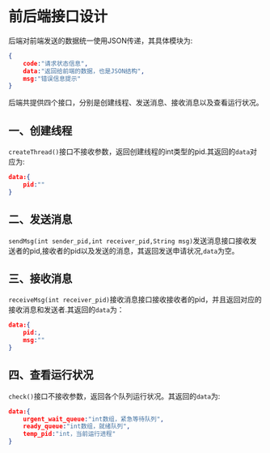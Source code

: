 #  前后端接口设计

后端对前端发送的数据统一使用JSON传递，其具体模块为:

```json
{
	code:"请求状态信息",
	data:"返回给前端的数据，也是JSON结构",
	msg:"错误信息提示"
}
```



后端共提供四个接口，分别是创建线程、发送消息、接收消息以及查看运行状况。

## 一、创建线程

​	`createThread()`接口不接收参数，返回创建线程的int类型的pid.其返回的`data`对应为:

```json
data:{
	pid:""
}
```



## 二、发送消息

​	`sendMsg(int sender_pid,int receiver_pid,String msg)`发送消息接口接收发送者的pid,接收者的pid以及发送的消息，其返回发送申请状况,`data`为空。

## 三、接收消息

​	`receiveMsg(int receiver_pid)`接收消息接口接收接收者的pid，并且返回对应的接收消息和发送者.其返回的`data`为：

```json
data:{
	pid:,
	msg:""
}
```



## 四、查看运行状况

​	`check()`接口不接收参数，返回各个队列运行状况。其返回的`data`为:

```json
data:{
    urgent_wait_queue:"int数组，紧急等待队列",
    ready_queue:"int数组，就绪队列",
    temp_pid:"int，当前运行进程"
}
```

